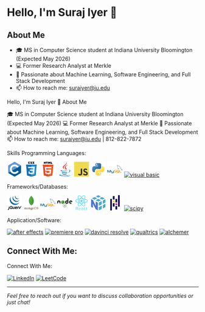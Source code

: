 # Hello, I'm Suraj Iyer 👋

## About Me
- 🎓 MS in Computer Science student at Indiana University Bloomington (Expected May 2026)
- 💻 Former Research Analyst at Merkle
- 🌱 Passionate about Machine Learning, Software Engineering, and Full Stack Development
- 📫 How to reach me: suraiyer@iu.edu

Hello, I'm Suraj Iyer 👋
About Me

🎓 MS in Computer Science student at Indiana University Bloomington (Expected May 2026)
💻 Former Research Analyst at Merkle
🌱 Passionate about Machine Learning, Software Engineering, and Full Stack Development
📫 How to reach me: suraiyer@iu.edu | 812-822-7872

Skills
Programming Languages:
<p align="left">
  <a href="https://www.cprogramming.com/" target="_blank" rel="noreferrer"><img src="https://raw.githubusercontent.com/devicons/devicon/master/icons/c/c-original.svg" alt="c" width="40" height="40"/></a>
  <a href="https://www.w3schools.com/css/" target="_blank" rel="noreferrer"><img src="https://raw.githubusercontent.com/devicons/devicon/master/icons/css3/css3-original-wordmark.svg" alt="css3" width="40" height="40"/></a>
  <a href="https://www.w3.org/html/" target="_blank" rel="noreferrer"><img src="https://raw.githubusercontent.com/devicons/devicon/master/icons/html5/html5-original-wordmark.svg" alt="html5" width="40" height="40"/></a>
  <a href="https://www.java.com" target="_blank" rel="noreferrer"><img src="https://raw.githubusercontent.com/devicons/devicon/master/icons/java/java-original.svg" alt="java" width="40" height="40"/></a>
  <a href="https://developer.mozilla.org/en-US/docs/Web/JavaScript" target="_blank" rel="noreferrer"><img src="https://raw.githubusercontent.com/devicons/devicon/master/icons/javascript/javascript-original.svg" alt="javascript" width="40" height="40"/></a>
  <a href="https://www.python.org" target="_blank" rel="noreferrer"><img src="https://raw.githubusercontent.com/devicons/devicon/master/icons/python/python-original.svg" alt="python" width="40" height="40"/></a>
  <a href="https://www.mysql.com/" target="_blank" rel="noreferrer"><img src="https://raw.githubusercontent.com/devicons/devicon/master/icons/mysql/mysql-original-wordmark.svg" alt="sql" width="40" height="40"/></a>
  <a href="https://learn.microsoft.com/en-us/dotnet/visual-basic/" target="_blank" rel="noreferrer"><img src="https://upload.wikimedia.org/wikipedia/commons/thumb/c/c3/Visual_Studio_Code_1.35_icon.svg/1200px-Visual_Studio_Code_1.35_icon.svg.png" alt="visual basic" width="40" height="40"/></a>
</p>
Frameworks/Databases:
<p align="left">
  <a href="https://jquery.com/" target="_blank" rel="noreferrer"><img src="https://raw.githubusercontent.com/devicons/devicon/master/icons/jquery/jquery-original-wordmark.svg" alt="jquery" width="40" height="40"/></a>
  <a href="https://www.mongodb.com/" target="_blank" rel="noreferrer"><img src="https://raw.githubusercontent.com/devicons/devicon/master/icons/mongodb/mongodb-original-wordmark.svg" alt="mongodb" width="40" height="40"/></a>
  <a href="https://www.mysql.com/" target="_blank" rel="noreferrer"><img src="https://raw.githubusercontent.com/devicons/devicon/master/icons/mysql/mysql-original-wordmark.svg" alt="mysql" width="40" height="40"/></a>
  <a href="https://nodejs.org" target="_blank" rel="noreferrer"><img src="https://raw.githubusercontent.com/devicons/devicon/master/icons/nodejs/nodejs-original-wordmark.svg" alt="nodejs" width="40" height="40"/></a>
  <a href="https://reactjs.org/" target="_blank" rel="noreferrer"><img src="https://raw.githubusercontent.com/devicons/devicon/master/icons/react/react-original-wordmark.svg" alt="react" width="40" height="40"/></a>
  <a href="https://numpy.org/" target="_blank" rel="noreferrer"><img src="https://raw.githubusercontent.com/devicons/devicon/master/icons/numpy/numpy-original.svg" alt="numpy" width="40" height="40"/></a>
  <a href="https://pandas.pydata.org/" target="_blank" rel="noreferrer"><img src="https://raw.githubusercontent.com/devicons/devicon/master/icons/pandas/pandas-original.svg" alt="pandas" width="40" height="40"/></a>
  <a href="https://scipy.org/" target="_blank" rel="noreferrer"><img src="https://scipy.org/images/logo.svg" alt="scipy" width="40" height="40"/></a>
</p>
Application/Software:
<p align="left">
  <a href="https://www.adobe.com/products/aftereffects.html" target="_blank" rel="noreferrer"><img src="https://upload.wikimedia.org/wikipedia/commons/thumb/c/cb/Adobe_After_Effects_CC_icon.svg/2101px-Adobe_After_Effects_CC_icon.svg.png" alt="after effects" width="40" height="40"/></a>
  <a href="https://www.adobe.com/products/premiere.html" target="_blank" rel="noreferrer"><img src="https://upload.wikimedia.org/wikipedia/commons/thumb/4/40/Adobe_Premiere_Pro_CC_icon.svg/2101px-Adobe_Premiere_Pro_CC_icon.svg.png" alt="premiere pro" width="40" height="40"/></a>
  <a href="https://www.blackmagicdesign.com/products/davinciresolve/" target="_blank" rel="noreferrer"><img src="https://upload.wikimedia.org/wikipedia/commons/thumb/9/90/DaVinci_Resolve_17_logo.svg/1200px-DaVinci_Resolve_17_logo.svg.png" alt="davinci resolve" width="40" height="40"/></a>
  <a href="https://www.qualtrics.com/" target="_blank" rel="noreferrer"><img src="https://app.qualtrics.com/static/0_1_21_0-81/RTE/img/qualtrics-logo-full.svg" alt="qualtrics" width="40" height="40"/></a>
  <a href="https://www.alchemer.com/" target="_blank" rel="noreferrer"><img src="https://www.alchemer.com/wp-content/uploads/2023/11/alchemer-alchemer-icon-full-color.svg" alt="alchemer" width="40" height="40"/></a>
</p>


## Connect With Me:
Connect With Me:
<p align="left">
  <a href="https://linkedin.com/in/surajiyer28" target="blank"><img align="center" src="https://raw.githubusercontent.com/rahuldkjain/github-profile-readme-generator/master/src/images/icons/Social/linked-in-alt.svg" alt="LinkedIn" height="40" width="40" /></a>
  <a href="https://leetcode.com/surajiyer28" target="blank"><img align="center" src="https://raw.githubusercontent.com/rahuldkjain/github-profile-readme-generator/master/src/images/icons/Social/leet-code.svg" alt="LeetCode" height="40" width="40" /></a>
</p>

---
*Feel free to reach out if you want to discuss collaboration opportunities or just chat!*
